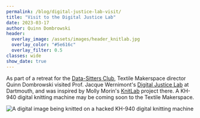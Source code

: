 ```yaml
---
permalink: /blog/digital-justice-lab-visit/
title: "Visit to the Digital Justice Lab"
date: 2023-03-17
author: Quinn Dombrowski
header:
  overlay_image: /assets/images/header_knitlab.jpg
  overlay_color: "#5e616c"
  overlay_filter: 0.5
classes: wide
show_date: true
---
```


As part of a retreat for the [Data-Sitters Club](http://datasittersclub.github.io/site), Textile Makerspace director Quinn Dombrowski visited Prof. Jacque Wernimont's [Digital Justice Lab](https://digitaljusticelab.com/about/) at Dartmouth, and was inspired by Molly Morin's [KnitLab](https://mollymorin.com/knitlab/) project there. A KH-940 digital knitting machine may be coming soon to the Textile Makerspace.

![A digital image being knitted on a hacked KH-940 digital knitting machine](/assets/images/blog_knitlab.jpg)